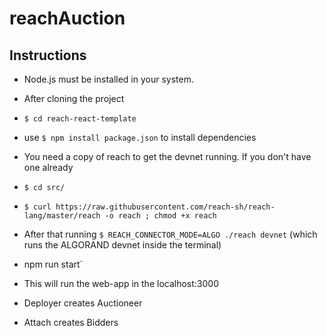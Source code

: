 # reachAuction

## Instructions
* Node.js must be installed in your system.
* After cloning the project 
* `$ cd reach-react-template`
* use `$ npm install package.json` to install dependencies
* You need a copy of reach to get the devnet running. If you don't have one already
* `$ cd src/`
* `$ curl https://raw.githubusercontent.com/reach-sh/reach-lang/master/reach -o reach ; chmod +x reach`
* After that running `$ REACH_CONNECTOR_MODE=ALGO ./reach devnet` (which runs the ALGORAND devnet inside the terminal)
* npm run start` 
* This will run the web-app in the localhost:3000

* Deployer creates Auctioneer 
* Attach creates Bidders
